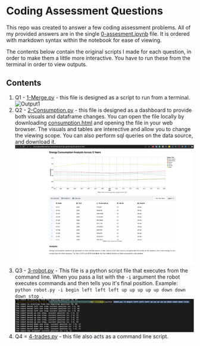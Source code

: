 # Coding Assessment Questions


This repo was created to answer a few coding assessment problems. All of my provided answers are in the single [0-assesment.ipynb](https://github.com/PaulWill92/time_series_assessment/blob/main/tasks/0-assesment.ipynb) file. It is ordered with markdown syntax within the notebook for ease of viewing.

The contents below contain the original scripts I made for each question, in order to make them a little more interactive. You have to run these from the terminal in order to view outputs.

## Contents

1. Q1 - [1-Merge.py](https://github.com/PaulWill92/time_series_assessment/blob/main/tasks/1-merge.py) - this file is designed as a script to run from a terminal.
![Output1](path_to_output.jpg)
2. Q2 - [2-Consumption.py](https://github.com/PaulWill92/time_series_assessment/blob/main/tasks/2-consumption.py) - this file is designed as a dashboard to provide both visuals and dataframe changes. You can open the file locally by downloading [consumption.html](https://github.com/PaulWill92/time_series_assessment/blob/main/tasks/2-consumption.html) and opening the file in your web browser. The visuals and tables are interective and allow you to change the viewing scope. You can also perform sql queries on the data source, and download it.
![Output2](./images/output2.png)
3. Q3 - [3-robot.py](https://github.com/PaulWill92/time_series_assessment/blob/main/tasks/3-robot.py) - This file is a python script file that executes from the command line. When you pass a list with the `-i` argument the robot executes commands and then tells you it's final position. Example: `python robot.py -i begin left left left up up up up up down down down stop `.
![Output3](./images/output3.png)
3. Q4 = [4-trades.py](https://github.com/PaulWill92/time_series_assessment/blob/main/tasks/4-trades.py) - this file also acts as a command line script.



